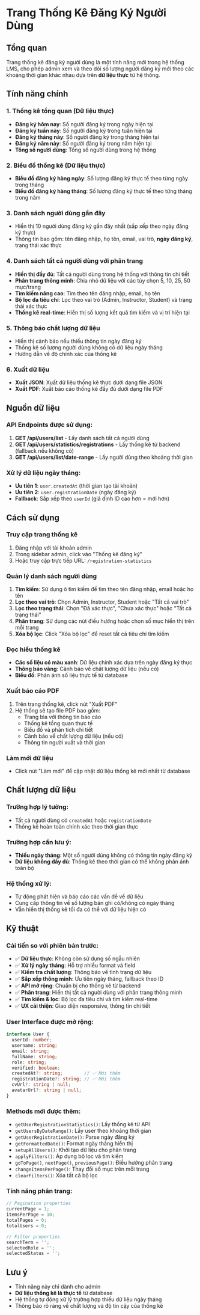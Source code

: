 # Trang Thống Kê Đăng Ký Người Dùng

## Tổng quan
Trang thống kê đăng ký người dùng là một tính năng mới trong hệ thống LMS, cho phép admin xem và theo dõi số lượng người đăng ký mới theo các khoảng thời gian khác nhau dựa trên **dữ liệu thực** từ hệ thống.

## Tính năng chính

### 1. Thống kê tổng quan (Dữ liệu thực)
- **Đăng ký hôm nay**: Số người đăng ký trong ngày hiện tại
- **Đăng ký tuần này**: Số người đăng ký trong tuần hiện tại  
- **Đăng ký tháng này**: Số người đăng ký trong tháng hiện tại
- **Đăng ký năm này**: Số người đăng ký trong năm hiện tại
- **Tổng số người dùng**: Tổng số người dùng trong hệ thống

### 2. Biểu đồ thống kê (Dữ liệu thực)
- **Biểu đồ đăng ký hàng ngày**: Số lượng đăng ký thực tế theo từng ngày trong tháng
- **Biểu đồ đăng ký hàng tháng**: Số lượng đăng ký thực tế theo từng tháng trong năm

### 3. Danh sách người dùng gần đây
- Hiển thị 10 người dùng đăng ký gần đây nhất (sắp xếp theo ngày đăng ký thực)
- Thông tin bao gồm: tên đăng nhập, họ tên, email, vai trò, **ngày đăng ký**, trạng thái xác thực

### 4. Danh sách tất cả người dùng với phân trang
- **Hiển thị đầy đủ**: Tất cả người dùng trong hệ thống với thông tin chi tiết
- **Phân trang thông minh**: Chia nhỏ dữ liệu với các tùy chọn 5, 10, 25, 50 mục/trang
- **Tìm kiếm nâng cao**: Tìm theo tên đăng nhập, email, họ tên
- **Bộ lọc đa tiêu chí**: Lọc theo vai trò (Admin, Instructor, Student) và trạng thái xác thực
- **Thống kê real-time**: Hiển thị số lượng kết quả tìm kiếm và vị trí hiện tại

### 5. Thông báo chất lượng dữ liệu
- Hiển thị cảnh báo nếu thiếu thông tin ngày đăng ký
- Thống kê số lượng người dùng không có dữ liệu ngày tháng
- Hướng dẫn về độ chính xác của thống kê

### 6. Xuất dữ liệu
- **Xuất JSON**: Xuất dữ liệu thống kê thực dưới dạng file JSON
- **Xuất PDF**: Xuất báo cáo thống kê đầy đủ dưới dạng file PDF

## Nguồn dữ liệu

### API Endpoints được sử dụng:
1. **GET /api/users/list** - Lấy danh sách tất cả người dùng
2. **GET /api/users/statistics/registrations** - Lấy thống kê từ backend (fallback nếu không có)
3. **GET /api/users/list/date-range** - Lấy người dùng theo khoảng thời gian

### Xử lý dữ liệu ngày tháng:
- **Ưu tiên 1**: `user.createdAt` (thời gian tạo tài khoản)
- **Ưu tiên 2**: `user.registrationDate` (ngày đăng ký)
- **Fallback**: Sắp xếp theo `userId` (giả định ID cao hơn = mới hơn)

## Cách sử dụng

### Truy cập trang thống kê
1. Đăng nhập với tài khoản admin
2. Trong sidebar admin, click vào "Thống kê đăng ký"
3. Hoặc truy cập trực tiếp URL: `/registration-statistics`

### Quản lý danh sách người dùng
1. **Tìm kiếm**: Sử dụng ô tìm kiếm để tìm theo tên đăng nhập, email hoặc họ tên
2. **Lọc theo vai trò**: Chọn Admin, Instructor, Student hoặc "Tất cả vai trò"
3. **Lọc theo trạng thái**: Chọn "Đã xác thực", "Chưa xác thực" hoặc "Tất cả trạng thái"
4. **Phân trang**: Sử dụng các nút điều hướng hoặc chọn số mục hiển thị trên mỗi trang
5. **Xóa bộ lọc**: Click "Xóa bộ lọc" để reset tất cả tiêu chí tìm kiếm

### Đọc hiểu thống kê
- **Các số liệu có màu xanh**: Dữ liệu chính xác dựa trên ngày đăng ký thực
- **Thông báo vàng**: Cảnh báo về chất lượng dữ liệu (nếu có)
- **Biểu đồ**: Phản ánh số liệu thực tế từ database

### Xuất báo cáo PDF
1. Trên trang thống kê, click nút "Xuất PDF"
2. Hệ thống sẽ tạo file PDF bao gồm:
   - Trang bìa với thông tin báo cáo
   - Thống kê tổng quan thực tế
   - Biểu đồ và phân tích chi tiết
   - Cảnh báo về chất lượng dữ liệu (nếu có)
   - Thông tin người xuất và thời gian

### Làm mới dữ liệu
- Click nút "Làm mới" để cập nhật dữ liệu thống kê mới nhất từ database

## Chất lượng dữ liệu

### Trường hợp lý tưởng:
- Tất cả người dùng có `createdAt` hoặc `registrationDate`
- Thống kê hoàn toàn chính xác theo thời gian thực

### Trường hợp cần lưu ý:
- **Thiếu ngày tháng**: Một số người dùng không có thông tin ngày đăng ký
- **Dữ liệu không đầy đủ**: Thống kê theo thời gian có thể không phản ánh toàn bộ

### Hệ thống xử lý:
- Tự động phát hiện và báo cáo các vấn đề về dữ liệu
- Cung cấp thông tin về số lượng bản ghi có/không có ngày tháng
- Vẫn hiển thị thống kê tối đa có thể với dữ liệu hiện có

## Kỹ thuật

### Cải tiến so với phiên bản trước:
- ✅ **Dữ liệu thực**: Không còn sử dụng số ngẫu nhiên
- ✅ **Xử lý ngày tháng**: Hỗ trợ nhiều format và field
- ✅ **Kiểm tra chất lượng**: Thông báo về tình trạng dữ liệu
- ✅ **Sắp xếp thông minh**: Ưu tiên ngày tháng, fallback theo ID
- ✅ **API mở rộng**: Chuẩn bị cho thống kê từ backend
- ✅ **Phân trang**: Hiển thị tất cả người dùng với phân trang thông minh
- ✅ **Tìm kiếm & lọc**: Bộ lọc đa tiêu chí và tìm kiếm real-time
- ✅ **UX cải thiện**: Giao diện responsive, thông tin chi tiết

### User Interface được mở rộng:
```typescript
interface User {
  userId: number;
  username: string;
  email: string;
  fullName: string;
  role: string;
  verified: boolean;
  createdAt?: string;        // ✅ Mới thêm
  registrationDate?: string; // ✅ Mới thêm
  cvUrl?: string | null;
  avatarUrl?: string | null;
}
```

### Methods mới được thêm:
- `getUserRegistrationStatistics()`: Lấy thống kê từ API
- `getUsersByDateRange()`: Lấy user theo khoảng thời gian
- `getUserRegistrationDate()`: Parse ngày đăng ký
- `getFormattedDate()`: Format ngày tháng hiển thị
- `setupAllUsers()`: Khởi tạo dữ liệu cho phân trang
- `applyFilters()`: Áp dụng bộ lọc và tìm kiếm
- `goToPage()`, `nextPage()`, `previousPage()`: Điều hướng phân trang
- `changeItemsPerPage()`: Thay đổi số mục trên mỗi trang
- `clearFilters()`: Xóa tất cả bộ lọc

### Tính năng phân trang:
```typescript
// Pagination properties
currentPage = 1;
itemsPerPage = 10;
totalPages = 0;
totalUsers = 0;

// Filter properties  
searchTerm = '';
selectedRole = '';
selectedStatus = '';
```

## Lưu ý
- Tính năng này chỉ dành cho admin
- **Dữ liệu thống kê là thực tế** từ database
- Hệ thống tự động xử lý trường hợp thiếu dữ liệu ngày tháng
- Thông báo rõ ràng về chất lượng và độ tin cậy của thống kê
